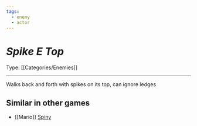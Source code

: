 ```yaml
---
tags:
  - enemy
  - actor
---
```

# _Spike E Top_

Type: [[Categories/Enemies]]

----


Walks back and forth with spikes on its top, can ignore ledges


## Similar in other games

* [[Mario]] [Spiny](https://www.mariowiki.com/Spiny)
